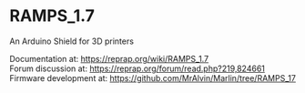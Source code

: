 # RAMPS_1.7
An Arduino Shield for 3D printers

Documentation at: https://reprap.org/wiki/RAMPS_1.7<br>
Forum discussion at: https://reprap.org/forum/read.php?219,824661<br>
Firmware development at: https://github.com/MrAlvin/Marlin/tree/RAMPS_17

